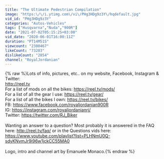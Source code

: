 ```yaml
---
title: "The Ultimate Pedestrian Compilation"
image: "https:\/\/i.ytimg.com\/vi\/PHg3HDg9z3Y\/hqdefault.jpg"
vid_id: "PHg3HDg9z3Y"
categories: "Autos-Vehicles"
tags: ["Husqvarna","Nuda","900R"]
date: "2021-07-02T05:15:25+03:00"
vid_date: "2020-06-01T16:00:11Z"
duration: "PT14M51S"
viewcount: "2300467"
likeCount: "73203"
dislikeCount: "2854"
channel: "RoyalJordanian"
---
```

{% raw %}Lots of info, pictures, etc.. on my website, Facebook, Instagram &amp; Twitter:<br /><a rel="nofollow" target="blank" href="http://reel.tv">http://reel.tv</a><br />For a list of mods on all the bikes: <a rel="nofollow" target="blank" href="https://reel.tv/mods/">https://reel.tv/mods/</a><br />For a list of all the gear I use: <a rel="nofollow" target="blank" href="https://reel.tv/gear/">https://reel.tv/gear/</a><br />For a list of all the bikes I own: <a rel="nofollow" target="blank" href="https://reel.tv/bikes/">https://reel.tv/bikes/</a><br />FB: <a rel="nofollow" target="blank" href="https://www.facebook.com/royaljordanian900R">https://www.facebook.com/royaljordanian900R</a><br />IG: <a rel="nofollow" target="blank" href="https://instagram.com/royaljordanianrj/">https://instagram.com/royaljordanianrj/</a><br />Twitter: <a rel="nofollow" target="blank" href="https://twitter.com/RJ_Biker">https://twitter.com/RJ_Biker</a><br /><br />Wanting an answer to a question? Most probably it is answered in the FAQ here: <a rel="nofollow" target="blank" href="http://reel.tv/faq/">http://reel.tv/faq/</a> or in the Questions vids here: <a rel="nofollow" target="blank" href="https://www.youtube.com/playlist?list=PLHNmU0Q-sdyKNvmJr9i96w1jckCC55MA0">https://www.youtube.com/playlist?list=PLHNmU0Q-sdyKNvmJr9i96w1jckCC55MA0</a><br /><br />Logo, intro and channel art by Emanuele Monaco.{% endraw %}

